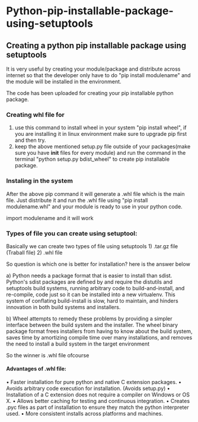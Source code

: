 # Python-pip-installable-package-using-setuptools
## Creating a python pip installable package using setuptools

It is very useful by creating your module/package and distribute across internet so that the developer only have to do "pip install modulename"
and the module will be installed in the environment.

The code has been uploaded for creating your pip installable python package.
### Creating whl file for
1) use this command to install wheel in your system "pip install wheel", if you are installing it in linux environment make sure to upgrade pip first and then try.
2) keep the above mentioned setup.py file outside of your packages(make sure you have __init__ files for every module) and run the command in the terminal "python setup.py bdist_wheel" to create pip installable package.

### Instaling in the system
After the above pip command it will generate a .whl file which is the main file. Just distribute it and run the .whl file using "pip install modulename.whl" and your module is ready to use in your python code.

import modulename and it will work


### Types of file you can create using setuptool:

Basically we can create two types of file using setuptools
    1) .tar.gz file (Traball file)
    2) .whl file
    
So question is which one is better for installation? here is the answer below
    
  a) Python needs a package format that is easier to install than sdist. Python's sdist packages are defined by and require the distutils and setuptools build systems, running arbitrary code to build-and-install, and re-compile, code just so it can be installed into a new virtualenv. This system of conflating build-install is slow, hard to maintain, and hinders innovation in both build systems and installers.

  b) Wheel attempts to remedy these problems by providing a simpler interface between the build system and the installer. The wheel binary package format frees installers from having to know about the build system, saves time by amortizing compile time over many installations, and removes the need to install a build system in the target environment
  
So the winner is .whl file ofcourse
#### Advantages of .whl file:
• Faster installation for pure python and native C extension packages.
• Avoids arbitrary code execution for installation. (Avoids setup.py)
• Installation of a C extension does not require a compiler on Windows or OS X.
• Allows better caching for testing and continuous integration.
• Creates .pyc files as part of installation to ensure they match the python interpreter used.
• More consistent installs across platforms and machines.
